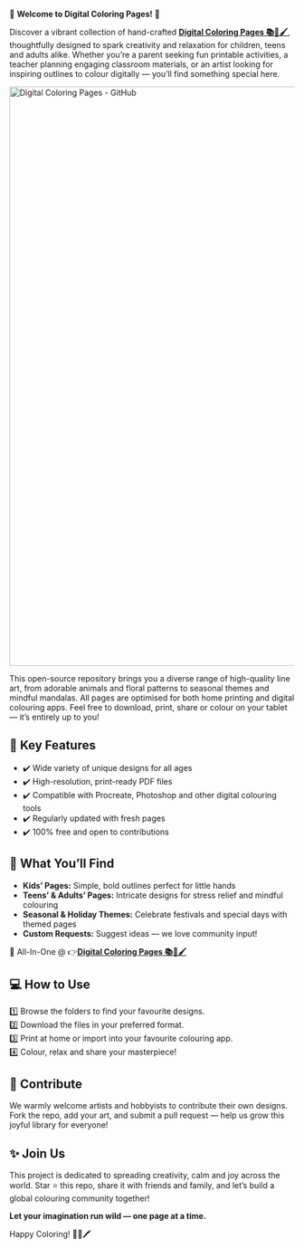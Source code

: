 🎨 **Welcome to Digital Coloring Pages!** 🌈

Discover a vibrant collection of hand-crafted [**Digital Coloring Pages 📚🎨🖌️**](https://linktr.ee/DigitalColoringPages), thoughtfully designed to spark creativity and relaxation for children, teens and adults alike. Whether you’re a parent seeking fun printable activities, a teacher planning engaging classroom materials, or an artist looking for inspiring outlines to colour digitally — you’ll find something special here.

<img width="1024" height="1024" alt="Digital Coloring Pages - GitHub" src="https://github.com/user-attachments/assets/6fe81007-27b9-4788-a6d9-0a6547558bc4" />

This open-source repository brings you a diverse range of high-quality line art, from adorable animals and floral patterns to seasonal themes and mindful mandalas. All pages are optimised for both home printing and digital colouring apps. Feel free to download, print, share or colour on your tablet — it’s entirely up to you!

## 🌟 Key Features

- ✔️ Wide variety of unique designs for all ages  
- ✔️ High-resolution, print-ready PDF files  
- ✔️ Compatible with Procreate, Photoshop and other digital colouring tools  
- ✔️ Regularly updated with fresh pages  
- ✔️ 100% free and open to contributions  

## 📂 What You’ll Find

- **Kids’ Pages:** Simple, bold outlines perfect for little hands  
- **Teens’ & Adults’ Pages:** Intricate designs for stress relief and mindful colouring  
- **Seasonal & Holiday Themes:** Celebrate festivals and special days with themed pages  
- **Custom Requests:** Suggest ideas — we love community input!
  
🎯 All-In-One @ 👉[**Digital Coloring Pages 📚🎨🖌️**](https://linktr.ee/DigitalColoringPages)

## 💻 How to Use

1️⃣ Browse the folders to find your favourite designs.  
2️⃣ Download the files in your preferred format.  
3️⃣ Print at home or import into your favourite colouring app.  
4️⃣ Colour, relax and share your masterpiece!  

## 🤝 Contribute

We warmly welcome artists and hobbyists to contribute their own designs. Fork the repo, add your art, and submit a pull request — help us grow this joyful library for everyone!

## ✨ Join Us

This project is dedicated to spreading creativity, calm and joy across the world. Star ⭐ this repo, share it with friends and family, and let’s build a global colouring community together!

**Let your imagination run wild — one page at a time.**  

Happy Coloring! 🎨🌿🖍️
